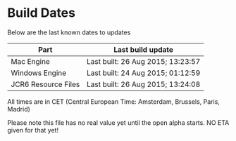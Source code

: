 # Build Dates

Below are the last known dates to updates

Part | Last build update
-----|-----
Mac Engine | Last built: 26 Aug 2015; 13:23:57
Windows Engine | Last built: 24 Aug 2015; 01:12:59
JCR6 Resource Files | Last built: 26 Aug 2015; 13:24:08
All times are in CET (Central European Time: Amsterdam, Brussels, Paris, Madrid)


Please note this file has no real value yet until the open alpha starts. NO ETA given for that yet!
